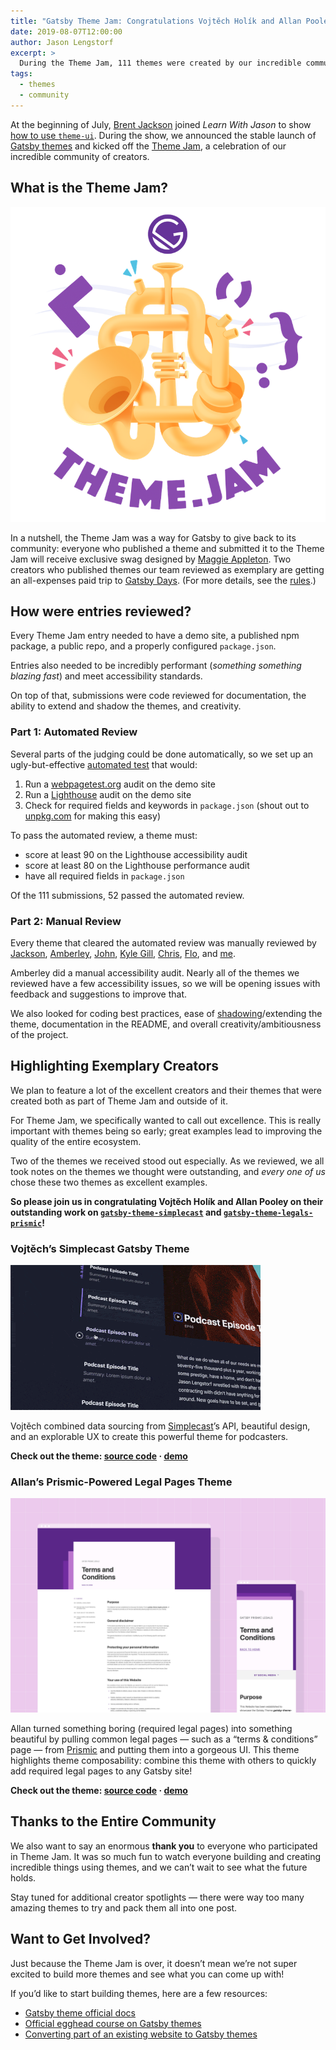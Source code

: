 ```yaml
---
title: "Gatsby Theme Jam: Congratulations Vojtěch Holík and Allan Pooley!"
date: 2019-08-07T12:00:00
author: Jason Lengstorf
excerpt: >
  During the Theme Jam, 111 themes were created by our incredible community. Join us in celebrating the Gatsby community (that’s you!) and congratulating Vojtěch and Allan!
tags:
  - themes
  - community
---
```


At the beginning of July, [Brent Jackson](https://twitter.com/jxnblk) joined _Learn With Jason_ to show [how to use `theme-ui`](https://youtu.be/6Z4p-qjnKCQ?list=PLz8Iz-Fnk_eTpvd49Sa77NiF8Uqq5Iykx). During the show, we announced the stable launch of [Gatsby themes](/docs/themes/) and kicked off the [Theme Jam](https://themejam.gatsbyjs.org), a celebration of our incredible community of creators.

## What is the Theme Jam?

![Theme Jam illustration by Maggie Appleton.](images/theme-jam.png)

In a nutshell, the Theme Jam was a way for Gatsby to give back to its community: everyone who published a theme and submitted it to the Theme Jam will receive exclusive swag designed by [Maggie Appleton](https://maggieappleton.com/). Two creators who published themes our team reviewed as exemplary are getting an all-expenses paid trip to [Gatsby Days](https://www.gatsbyjs.com/resources/gatsby-days/). (For more details, see the [rules](https://themejam.gatsbyjs.org/rules).)

## How were entries reviewed?

Every Theme Jam entry needed to have a demo site, a published npm package, a public repo, and a properly configured `package.json`.

Entries also needed to be incredibly performant (_something something blazing fast_) and meet accessibility standards.

On top of that, submissions were code reviewed for documentation, the ability to extend and shadow the themes, and creativity.

### Part 1: Automated Review

Several parts of the judging could be done automatically, so we set up an ugly-but-effective [automated test](https://github.com/jlengstorf/theme-jam-tester) that would:

1. Run a [webpagetest.org](https://webpagetest.org/) audit on the demo site
2. Run a [Lighthouse](https://developers.google.com/web/tools/lighthouse/) audit on the demo site
3. Check for required fields and keywords in `package.json` (shout out to [unpkg.com](https://unpkg.com) for making this easy)

To pass the automated review, a theme must:

- score at least 90 on the Lighthouse accessibility audit
- score at least 80 on the Lighthouse performance audit
- have all required fields in `package.json`

Of the 111 submissions, 52 passed the automated review.

### Part 2: Manual Review

Every theme that cleared the automated review was manually reviewed by [Jackson](https://twitter.com/jxnblk), [Amberley](https://twitter.com/amber1ey), [John](https://twitter.com/4lpine), [Kyle Gill](https://gill_kyle), [Chris](https://twitter.com/chrisbiscardi), [Flo](https://twitter.com/fk), and [me](https://twitter.com/jlengstorf).

Amberley did a manual accessibility audit. Nearly all of the themes we reviewed have a few accessibility issues, so we will be opening issues with feedback and suggestions to improve that.

We also looked for coding best practices, ease of [shadowing](/blog/2019-04-29-component-shadowing/)/extending the theme, documentation in the README, and overall creativity/ambitiousness of the project.

## Highlighting Exemplary Creators

We plan to feature a lot of the excellent creators and their themes that were created both as part of Theme Jam and outside of it.

For Theme Jam, we specifically wanted to call out excellence. This is really important with themes being so early; great examples lead to improving the quality of the entire ecosystem.

Two of the themes we received stood out especially. As we reviewed, we all took notes on the themes we thought were outstanding, and _every one of us_ chose these two themes as excellent examples.

**So please join us in congratulating Vojtěch Holík and Allan Pooley on their outstanding work on [`gatsby-theme-simplecast`](https://github.com/vojtaholik/gatsby-theme-simplecast) and [`gatsby-theme-legals-prismic`](https://github.com/littleplusbig/gatsby-theme-legals-prismic)!**

### Vojtěch’s Simplecast Gatsby Theme

![Demo of the Simplecast Gatsby theme.](images/gatsby-theme-simplecast.gif)

Vojtěch combined data sourcing from [Simplecast](https://simplecast.com/)’s API, beautiful design, and an explorable UX to create this powerful theme for podcasters.

**Check out the theme: [source code](https://github.com/vojtaholik/gatsby-theme-simplecast) · [demo](https://gatsby-theme-simplecast.netlify.com/)**

### Allan’s Prismic-Powered Legal Pages Theme

![Screenshot of the Gatsby Prismic Legals theme.](images/gatsby-theme-legals-prismic-mockup.jpg)

Allan turned something boring (required legal pages) into something beautiful by pulling common legal pages — such as a “terms & conditions” page — from [Prismic](https://prismic.io/) and putting them into a gorgeous UI. This theme highlights theme composability: combine this theme with others to quickly add required legal pages to any Gatsby site!

**Check out the theme: [source code](https://github.com/littleplusbig/gatsby-theme-legals-prismic) · [demo](https://gatsby-theme-legals.netlify.com/)**

## Thanks to the Entire Community

We also want to say an enormous **thank you** to everyone who participated in Theme Jam. It was so much fun to watch everyone building and creating incredible things using themes, and we can’t wait to see what the future holds.

Stay tuned for additional creator spotlights — there were way too many amazing themes to try and pack them all into one post.

## Want to Get Involved?

Just because the Theme Jam is over, it doesn’t mean we’re not super excited to build more themes and see what you can come up with!

If you’d like to start building themes, here are a few resources:

- [Gatsby theme official docs](/docs/themes/)
- [Official egghead course on Gatsby themes](https://egghead.io/courses/gatsby-theme-authoring)
- [Converting part of an existing website to Gatsby themes](https://www.youtube.com/watch?v=ciGFxNamooI&list=PLz8Iz-Fnk_eTpvd49Sa77NiF8Uqq5Iykx&index=4)
